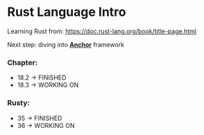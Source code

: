 # Rust Language Intro

Learning Rust from: https://doc.rust-lang.org/book/title-page.html

Next step: diving into <u>**Anchor**</u> framework

### Chapter:

- 18.2 -> FINISHED
- 18.3 -> WORKING ON

### Rusty:

- 35 -> FINISHED
- 36 -> WORKING ON
